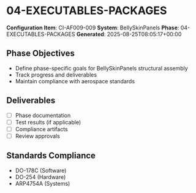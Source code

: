 # 04-EXECUTABLES-PACKAGES

**Configuration Item**: CI-AF009-009
**System**: BellySkinPanels
**Phase**: 04-EXECUTABLES-PACKAGES
**Generated**: 2025-08-25T08:05:17+00:00

## Phase Objectives
- Define phase-specific goals for BellySkinPanels structural assembly
- Track progress and deliverables
- Maintain compliance with aerospace standards

## Deliverables
- [ ] Phase documentation
- [ ] Test results (if applicable)
- [ ] Compliance artifacts
- [ ] Review approvals

## Standards Compliance
- DO-178C (Software)
- DO-254 (Hardware)
- ARP4754A (Systems)

